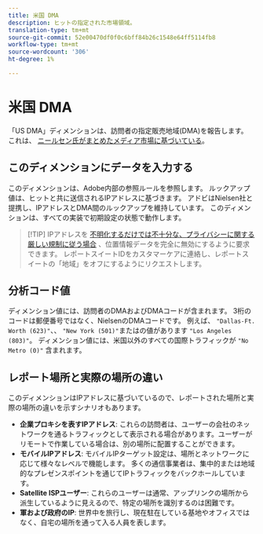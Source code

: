 ```yaml
---
title: 米国 DMA
description: ヒットの指定された市場領域。
translation-type: tm+mt
source-git-commit: 52e00470df0f0c6bff84b26c1548e64ff5114fb8
workflow-type: tm+mt
source-wordcount: '306'
ht-degree: 1%

---
```



# 米国 DMA

「US DMA」ディメンションは、訪問者の指定販売地域(DMA)を報告します。 これは、 [ニールセン氏がまとめたメディア市場に基づいている](https://www.nielsen.com/us/en/intl-campaigns/dma-maps/)。

## このディメンションにデータを入力する

このディメンションは、Adobe内部の参照ルールを参照します。 ルックアップ値は、ヒットと共に送信されるIPアドレスに基づきます。 アドビはNielsen社と提携し、IPアドレスとDMA間のルックアップを維持しています。 このディメンションは、すべての実装で初期設定の状態で動作します。

> [!TIP] IPアドレスを [不明化するだけでは不十分な、プライバシーに関する厳しい規制に従う場合](/help/admin/admin/general-acct-settings-admin.md) 、位置情報データを完全に無効にするように要求できます。 レポートスイートIDをカスタマーケアに連絡し、レポートスイートの「地域」をオフにするようにリクエストします。

## 分析コード値

ディメンション値には、訪問者のDMAおよびDMAコードが含まれます。 3桁のコードは郵便番号ではなく、NielsenのDMAコードです。 例えば、 `"Dallas-Ft. Worth (623)"`、、 `"New York (501)"`またはの値があります `"Los Angeles (803)"`。 ディメンション値には、米国以外のすべての国際トラフィックが `"No Metro (0)"` 含まれます。

## レポート場所と実際の場所の違い

このディメンションはIPアドレスに基づいているので、レポートされた場所と実際の場所の違いを示すシナリオもあります。

* **企業プロキシを表すIPアドレス**: これらの訪問者は、ユーザーの会社のネットワークを通るトラフィックとして表示される場合があります。ユーザーがリモートで作業している場合は、別の場所に配置することができます。
* **モバイルIPアドレス**: モバイルIPターゲット設定は、場所とネットワークに応じて様々なレベルで機能します。 多くの通信事業者は、集中的または地域的なプレゼンスポイントを通じてIPトラフィックをバックホールしています。
* **Satellite ISPユーザー**: これらのユーザーは通常、アップリンクの場所から派生しているように見えるので、特定の場所を識別するのは困難です。
* **軍および政府のIP**: 世界中を旅行し、現在駐在している基地やオフィスではなく、自宅の場所を通って入る人員を表します。
